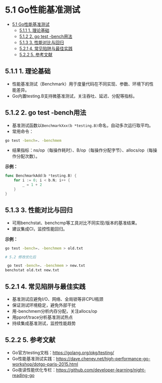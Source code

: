# 5.1 Go性能基准测试

<!-- TOC START -->
- [5.1 Go性能基准测试](#51-go性能基准测试)
  - [5.1.1 1. 理论基础](#511-1-理论基础)
  - [5.1.2 2. go test -bench用法](#512-2-go-test--bench用法)
  - [5.1.3 3. 性能对比与回归](#513-3-性能对比与回归)
  - [5.2.1 4. 常见陷阱与最佳实践](#521-4-常见陷阱与最佳实践)
  - [5.2.2 5. 参考文献](#522-5-参考文献)
<!-- TOC END -->

## 5.1.1 1. 理论基础

- 性能基准测试（Benchmark）用于度量代码在不同实现、参数、环境下的性能差异。
- Go内置testing.B支持微基准测试，关注吞吐、延迟、分配等指标。

## 5.1.2 2. go test -bench用法

- 基准测试函数以`BenchmarkXxx(b *testing.B)`命名，自动多次运行取平均。
- 常用命令：

```sh
go test -bench=. -benchmem

```

- 结果指标：ns/op（每操作耗时）、B/op（每操作分配字节）、allocs/op（每操作分配次数）。

**示例：**

```go
func BenchmarkAdd(b *testing.B) {
    for i := 0; i < b.N; i++ {
        _ = 1 + 2
    }
}

```

## 5.1.3 3. 性能对比与回归

- 可用benchstat、benchcmp等工具对比不同实现/版本的基准结果。
- 建议集成CI，监控性能回归。

**示例：**

```sh
go test -bench=. -benchmem > old.txt

# 5.2 修改优化后

 go test -bench=. -benchmem > new.txt
benchstat old.txt new.txt

```

## 5.2.1 4. 常见陷阱与最佳实践

- 基准测试应避免I/O、网络、全局锁等非CPU瓶颈
- 保证测试环境稳定，避免外部干扰
- 用-benchmem分析内存分配，关注allocs/op
- 用pprof/trace分析基准测试热点
- 持续集成基准测试，监控性能趋势

## 5.2.2 5. 参考文献

- Go官方testing文档：<https://golang.org/pkg/testing/>
- Go性能基准测试实践：<https://dave.cheney.net/high-performance-go-workshop/dotgo-paris-2015.html>
- Go夜读性能优化专栏：<https://github.com/developer-learning/night-reading-go>
